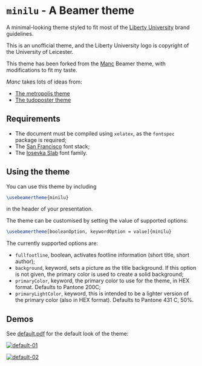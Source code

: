 
# `minilu` - A Beamer theme

A minimal-looking theme styled to fit most of the [Liberty University]([https://le.ac.uk](https://www.liberty.edu/marketing/wp-content/uploads/sites/114/2023/01/Branding-Guide-Digital.pdf)) brand guidelines.

This is an unofficial theme, and the Liberty University logo is copyright of the University of Leicester.

This theme has been forked from the [Manc](https://github.com/ibab/beamertheme-manc) Beamer theme, with modifications to fit my taste.

_Manc_ takes lots of ideas from:

* [The metropolis theme](https://github.com/matze/mtheme)
* [The tudoposter theme](https://github.com/MaxNoe/tudoposter)

## Requirements

* The document must be compiled using `xelatex`, as the `fontspec` package is required;
* The [San Francisco](https://developer.apple.com/fonts/) font stack;
* The [Iosevka Slab](https://typeof.net/Iosevka/) font family.

## Using the theme

You can use this theme by including

```latex
\usebeamertheme{minilu}
```
in the header of your presentation.

The theme can be customised by setting the value of supported options:

```latex
\usebeamertheme[booleanOption, keywordOption = value]{minilu}
```
The currently supported options are:

* `fullfootline`, boolean, activates footline information (short title, short author);
* `background`, keyword, sets a picture as the title background. If this option is not given, the primary color is used to create a solid background;
* `primaryColor`, keyword, the primary color to use for the theme, in HEX format. Defaults to Pantone 200C;
* `primaryLightColor`, keyword, this is intended to be a lighter version of the primary color (also in HEX format). Defaults to Pantone 431 C, 50%.

## Demos

See [default.pdf](./default.pdf) for the default look of the theme:

[![default-01](./default-1.png)](./default.pdf)

[![default-02](./default-2.png)](./default.pdf)
